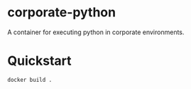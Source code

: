 # corporate-python

A container for executing python in corporate environments.

# Quickstart

`docker build .`
